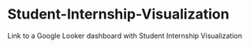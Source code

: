 # Student-Internship-Visualization
Link to a Google Looker dashboard with Student Internship Visualization
